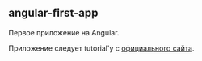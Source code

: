 ## angular-first-app
Первое приложение на Angular.

Приложение следует tutorial'у с [официального сайта](https://angular.dev/tutorials/first-app).